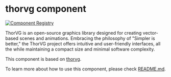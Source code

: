 # thorvg component

[![Component Registry](https://components.espressif.com/components/espressif/thorvg/badge.svg)](https://components.espressif.com/components/espressif/thorvg)

ThorVG is an open-source graphics library designed for creating vector-based scenes and animations. Embracing the philosophy of "Simpler is better," the ThorVG project offers intuitive and user-friendly interfaces, all the while maintaining a compact size and minimal software complexity.

This component is based on [thorvg](https://github.com/thorvg/thorvg).

To learn more about how to use this component, please check [README.md](https://github.com/thorvg/thorvg/blob/main/README.md).
